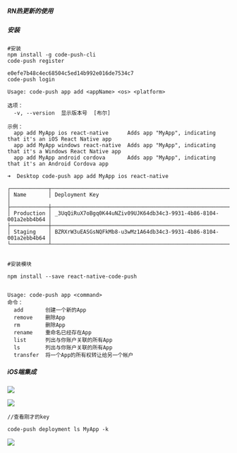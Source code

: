 ##### RN热更新的使用

##### 安装

```shell
#安装
npm install -g code-push-cli
code-push register

e0efe7b48c4ec68504c5ed14b992e016de7534c7
code-push login

Usage: code-push app add <appName> <os> <platform>

选项：
  -v, --version  显示版本号  [布尔]

示例：
  app add MyApp ios react-native      Adds app "MyApp", indicating that it's an iOS React Native app
  app add MyApp windows react-native  Adds app "MyApp", indicating that it's a Windows React Native app
  app add MyApp android cordova       Adds app "MyApp", indicating that it's an Android Cordova app

➜  Desktop code-push app add MyApp ios react-native

┌────────────┬──────────────────────────────────────────────────────────────────┐
│ Name       │ Deployment Key                                                   │
├────────────┼──────────────────────────────────────────────────────────────────┤
│ Production │ _3UqQiRuX7oBgq0K44uNZiv09UJK64db34c3-9931-4b86-8104-001a2ebb4b64 │
├────────────┼──────────────────────────────────────────────────────────────────┤
│ Staging    │ BZRXrW3uEASGsNQFkMb8-u3wMz1A64db34c3-9931-4b86-8104-001a2ebb4b64 │
└────────────┴──────────────────────────────────────────────────────────────────┘


#安装模块

npm install --save react-native-code-push


Usage: code-push app <command>
命令：
  add       创建一个新的App
  remove    删除App
  rm        删除App
  rename    重命名已经存在App
  list      列出与你账户关联的所有App
  ls        列出与你账户关联的所有App
  transfer  将一个App的所有权转让给另一个帐户

```

##### iOS端集成

![](http://www.zhangsongwei.com/20180725152059_Oedih2_3DEFFE6B-728F-4DE9-A185-C4B5CDE03656.jpeg)

![](http://www.zhangsongwei.com/20180725152107_sNiSNN_1644D036-3712-443F-B883-72C7B08F0630.jpeg)

```
//查看刚才的key

code-push deployment ls MyApp -k
```

![](http://www.zhangsongwei.com/20180725152324_NjAyc1_15D09DA8-83C2-4B82-AF11-EFA24189A704.jpeg)














